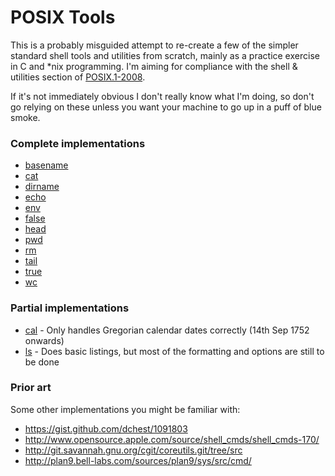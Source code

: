 POSIX Tools
===========

This is a probably misguided attempt to re-create a few of the simpler
standard shell tools and utilities from scratch, mainly as a practice exercise
in C and *nix programming. I'm aiming for compliance with the shell & utilities
section of [POSIX.1-2008](http://pubs.opengroup.org/onlinepubs/9699919799/).

If it's not immediately obvious I don't really know what I'm doing, so
don't go relying on these unless you want your machine to go up in a puff
of blue smoke.

### Complete implementations

 * [basename](http://pubs.opengroup.org/onlinepubs/9699919799/utilities/basename.html)
 * [cat](http://pubs.opengroup.org/onlinepubs/9699919799/utilities/cat.html)
 * [dirname](http://pubs.opengroup.org/onlinepubs/9699919799/utilities/dirname.html)
 * [echo](http://pubs.opengroup.org/onlinepubs/9699919799/utilities/echo.html)
 * [env](http://pubs.opengroup.org/onlinepubs/9699919799/utilities/env.html)
 * [false](http://pubs.opengroup.org/onlinepubs/9699919799/utilities/false.html)
 * [head](http://pubs.opengroup.org/onlinepubs/9699919799/utilities/head.html)
 * [pwd](http://pubs.opengroup.org/onlinepubs/9699919799/utilities/pwd.html)
 * [rm](http://pubs.opengroup.org/onlinepubs/9699919799/utilities/rm.html)
 * [tail](http://pubs.opengroup.org/onlinepubs/9699919799/utilities/tail.html)
 * [true](http://pubs.opengroup.org/onlinepubs/9699919799/utilities/true.html)
 * [wc](http://pubs.opengroup.org/onlinepubs/9699919799/utilities/wc.html)

### Partial implementations

 * [cal](http://pubs.opengroup.org/onlinepubs/9699919799/utilities/cal.html) - Only handles Gregorian calendar dates correctly (14th Sep 1752 onwards)
 * [ls](http://pubs.opengroup.org/onlinepubs/9699919799/utilities/ls.html) - Does basic listings, but most of the formatting and options are still to be done

### Prior art

Some other implementations you might be familiar with:

 * https://gist.github.com/dchest/1091803
 * http://www.opensource.apple.com/source/shell_cmds/shell_cmds-170/
 * http://git.savannah.gnu.org/cgit/coreutils.git/tree/src
 * http://plan9.bell-labs.com/sources/plan9/sys/src/cmd/
